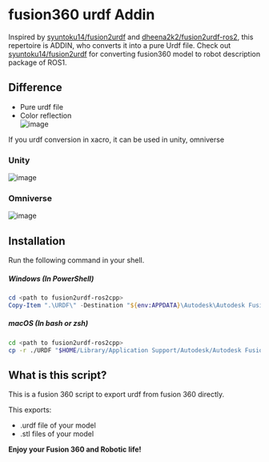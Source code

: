 # fusion360 urdf Addin  
Inspired by [syuntoku14/fusion2urdf](https://github.com/syuntoku14/fusion2urdf) and [dheena2k2/fusion2urdf-ros2](https://github.com/dheena2k2/fusion2urdf-ros2), this repertoire is ADDIN, who converts it into a pure Urdf file. Check out [syuntoku14/fusion2urdf](https://github.com/syuntoku14/fusion2urdf) for converting fusion360 model to robot description package of ROS1.
## Difference
* Pure urdf file
* Color reflection  
![image](https://user-images.githubusercontent.com/68213792/180215132-008cf195-fc48-4943-8203-af7aecdd7c0b.png)
  
If you urdf conversion in xacro, it can be used in unity, omniverse  
### Unity  
![image](https://user-images.githubusercontent.com/68213792/180796529-3d922af0-85a8-4711-830b-10f04173fbff.png)
### Omniverse  
![image](https://user-images.githubusercontent.com/68213792/180797344-9ac42ea7-5696-4fdb-ab7e-a6e3844d0081.png)


## Installation

Run the following command in your shell.

##### Windows (In PowerShell)

```powershell
cd <path to fusion2urdf-ros2cpp>
Copy-Item ".\URDF\" -Destination "${env:APPDATA}\Autodesk\Autodesk Fusion 360\API\Scripts\" -Recurse
```

##### macOS (In bash or zsh)

```bash
cd <path to fusion2urdf-ros2cpp>
cp -r ./URDF "$HOME/Library/Application Support/Autodesk/Autodesk Fusion 360/API/Scripts/"
```
## What is this script?
This is a fusion 360 script to export urdf from fusion 360 directly.

This exports:
* .urdf file of your model
* .stl files of your model


**Enjoy your Fusion 360 and Robotic life!**
